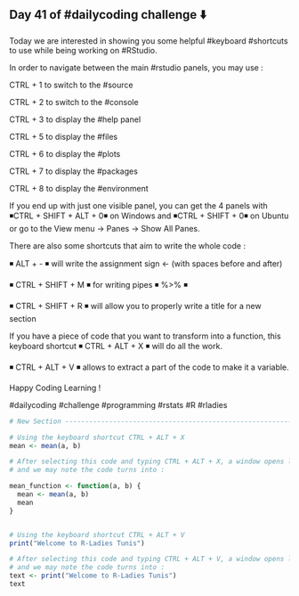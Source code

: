 ## Day 41 of #dailycoding challenge ⬇️

Today we are interested in showing you some helpful #keyboard #shortcuts to use while being working on #RStudio.

In order to navigate between the main #rstudio panels, you may use : 

CTRL + 1 to switch to the #source

CTRL + 2 to switch to the #console

CTRL + 3 to display the #help panel

CTRL + 5 to display the #files

CTRL + 6 to display the #plots

CTRL + 7 to display the #packages

CTRL + 8 to display the #environment


If you end up with just one visible panel, you can get the 4 panels with ◾CTRL + SHIFT + ALT + 0◾ on Windows and ◾CTRL + SHIFT + 0◾ on Ubuntu or go to the View menu -> Panes -> Show All Panes.

There are also some shortcuts that aim to write the whole code : 

◾ ALT + - ◾ will write the assignment sign <- (with spaces before and after)

◾ CTRL + SHIFT + M ◾ for writing pipes ◾ %>% ◾

◾ CTRL + SHIFT + R ◾ will allow you to properly write a title for a new section

If you have a piece of code that you want to transform into a function, this keyboard shortcut ◾ CTRL + ALT + X ◾ will do all the work.

◾ CTRL + ALT + V ◾ allows to extract a part of the code to make it a variable.

Happy Coding Learning !

#dailycoding #challenge #programming #rstats #R #rladies

``` r
# New Section -------------------------------------------------------------

# Using the keyboard shortcut CTRL + ALT + X
mean <- mean(a, b)

# After selecting this code and typing CTRL + ALT + X, a window opens like in the pic below
# and we may note the code turns into :

mean_function <- function(a, b) {
  mean <- mean(a, b)
  mean
}


# Using the keyboard shortcut CTRL + ALT + V
print("Welcome to R-Ladies Tunis")

# After selecting this code and typing CTRL + ALT + V, a window opens like in the pic below
# and we may note the code turns into :
text <- print("Welcome to R-Ladies Tunis")
text
```
